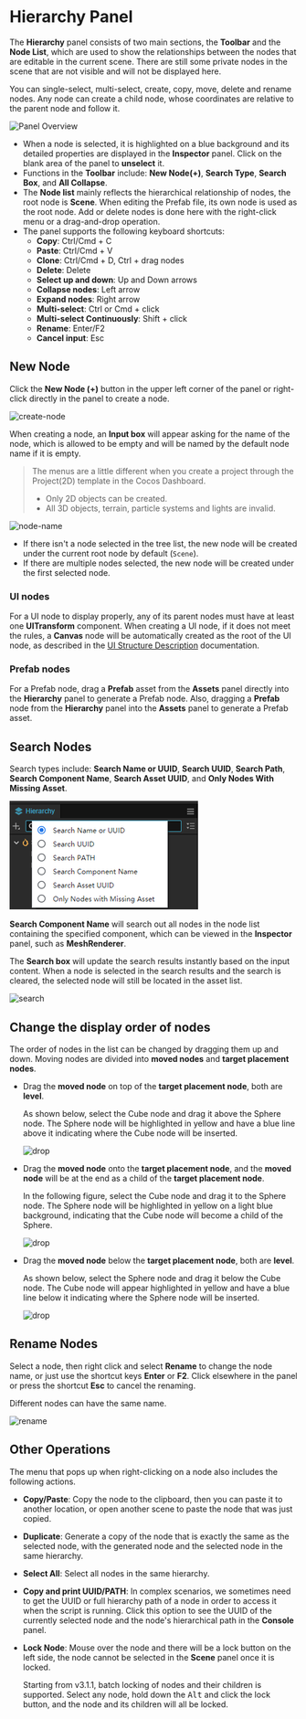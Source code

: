 # Hierarchy Panel

The **Hierarchy** panel consists of two main sections, the **Toolbar** and the **Node List**, which are used to show the relationships between the nodes that are editable in the current scene. There are still some private nodes in the scene that are not visible and will not be displayed here.

You can single-select, multi-select, create, copy, move, delete and rename nodes. Any node can create a child node, whose coordinates are relative to the parent node and follow it.

![Panel Overview](img/thumb.gif)

- When a node is selected, it is highlighted on a blue background and its detailed properties are displayed in the **Inspector** panel. Click on the blank area of the panel to **unselect** it.
- Functions in the **Toolbar** include: **New Node(+)**, **Search Type**, **Search Box**, and **All Collapse**.
- The **Node list** mainly reflects the hierarchical relationship of nodes, the root node is **Scene**. When editing the Prefab file, its own node is used as the root node. Add or delete nodes is done here with the right-click menu or a drag-and-drop operation.
- The panel supports the following keyboard shortcuts:
    - **Copy**: Ctrl/Cmd + C
    - **Paste**: Ctrl/Cmd + V
    - **Clone**: Ctrl/Cmd + D, Ctrl + drag nodes
    - **Delete**: Delete
    - **Select up and down**: Up and Down arrows
    - **Collapse nodes**: Left arrow
    - **Expand nodes**: Right arrow
    - **Multi-select**: Ctrl or Cmd + click
    - **Multi-select Continuously**: Shift + click
    - **Rename**: Enter/F2
    - **Cancel input**: Esc

## New Node

Click the **New Node (+)** button in the upper left corner of the panel or right-click directly in the panel to create a node.

![create-node](img/create.png)

When creating a node, an **Input box** will appear asking for the name of the node, which is allowed to be empty and will be named by the default node name if it is empty.

> The menus are a little different when you create a project through the Project(2D) template in the Cocos Dashboard.
> - Only 2D objects can be created.
> - All 3D objects, terrain, particle systems and lights are invalid.

![node-name](img/node-name.png)

- If there isn't a node selected in the tree list, the new node will be created under the current root node by default (`Scene`).
- If there are multiple nodes selected, the new node will be created under the first selected node.

### UI nodes

For a UI node to display properly, any of its parent nodes must have at least one **UITransform** component. When creating a UI node, if it does not meet the rules, a **Canvas** node will be automatically created as the root of the UI node, as described in the [UI Structure Description](../../2d-object/ui-system/index.md) documentation.

### Prefab nodes

For a Prefab node, drag a **Prefab** asset from the **Assets** panel directly into the **Hierarchy** panel to generate a Prefab node. Also, dragging a **Prefab** node from the **Hierarchy** panel into the **Assets** panel to generate a Prefab asset.

## Search Nodes

Search types include: **Search Name or UUID**, **Search UUID**, **Search Path**, **Search Component Name**, **Search Asset UUID**, and **Only Nodes With Missing Asset**.

![search-type](img/search-type.png)

**Search Component Name** will search out all nodes in the node list containing the specified component, which can be viewed in the **Inspector** panel, such as **MeshRenderer**.

The **Search box** will update the search results instantly based on the input content. When a node is selected in the search results and the search is cleared, the selected node will still be located in the asset list.

![search](img/search.png)

## Change the display order of nodes

The order of nodes in the list can be changed by dragging them up and down. Moving nodes are divided into **moved nodes** and **target placement nodes**.

- Drag the **moved node** on top of the **target placement node**, both are **level**.

    As shown below, select the Cube node and drag it above the Sphere node. The Sphere node will be highlighted in yellow and have a blue line above it indicating where the Cube node will be inserted.

    ![drop](img/drop.png)

- Drag the **moved node** onto the **target placement node**, and the **moved node** will be at the end as a child of the **target placement node**.

    In the following figure, select the Cube node and drag it to the Sphere node. The Sphere node will be highlighted in yellow on a light blue background, indicating that the Cube node will become a child of the Sphere.

    ![drop](img/drop1.png)

- Drag the **moved node** below the **target placement node**, both are **level**.

    As shown below, select the Sphere node and drag it below the Cube node. The Cube node will appear highlighted in yellow and have a blue line below it indicating where the Sphere node will be inserted.

    ![drop](img/drop2.png)

## Rename Nodes

Select a node, then right click and select **Rename** to change the node name, or just use the shortcut keys **Enter** or **F2**. Click elsewhere in the panel or press the shortcut **Esc** to cancel the renaming.

Different nodes can have the same name.

![rename](img/rename.png)

## Other Operations

The menu that pops up when right-clicking on a node also includes the following actions.

- **Copy/Paste**: Copy the node to the clipboard, then you can paste it to another location, or open another scene to paste the node that was just copied.
- **Duplicate**: Generate a copy of the node that is exactly the same as the selected node, with the generated node and the selected node in the same hierarchy.
- **Select All**: Select all nodes in the same hierarchy.
- **Copy and print UUID/PATH**: In complex scenarios, we sometimes need to get the UUID or full hierarchy path of a node in order to access it when the script is running. Click this option to see the UUID of the currently selected node and the node's hierarchical path in the **Console** panel.
- **Lock Node**: Mouse over the node and there will be a lock button on the left side, the node cannot be selected in the **Scene** panel once it is locked.

  Starting from v3.1.1, batch locking of nodes and their children is supported. Select any node, hold down the <kbd>Alt</kbd> and click the lock button, and the node and its children will all be locked.
